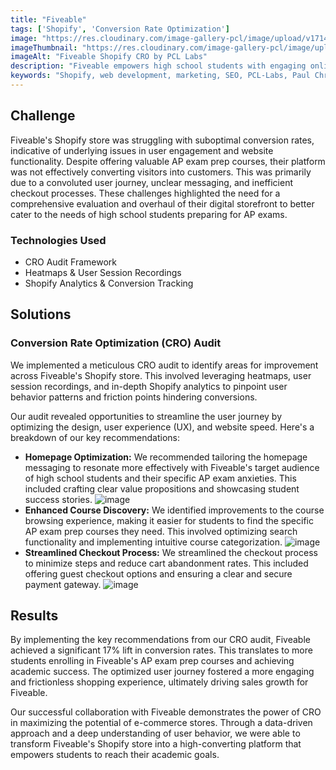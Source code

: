 ```yaml
---
title: "Fiveable"
tags: ['Shopify', 'Conversion Rate Optimization']
image: "https://res.cloudinary.com/image-gallery-pcl/image/upload/v1714789945/Blawby/Fiveable_Featured_migjx9.webp"
imageThumbnail: "https://res.cloudinary.com/image-gallery-pcl/image/upload/v1714791176/Blawby/Fiveable_seiqed.webp"
imageAlt: "Fiveable Shopify CRO by PCL Labs"
description: "Fiveable empowers high school students with engaging online courses to conquer their AP exams. Renowned for its innovative approach and personalized learning experience, Fiveable sought to optimize their Shopify Plus store to drive sales and student success. Our agency partnered with Fiveable to conduct a comprehensive Conversion Rate Optimization (CRO) audit, focusing on enhancing the user journey from homepage browsing to course selection and checkout."
keywords: "Shopify, web development, marketing, SEO, PCL-Labs, Paul Chris Luke"
---
```


## Challenge
Fiveable's Shopify store was struggling with suboptimal conversion rates, indicative of underlying issues in user engagement and website functionality. Despite offering valuable AP exam prep courses, their platform was not effectively converting visitors into customers. This was primarily due to a convoluted user journey, unclear messaging, and inefficient checkout processes. These challenges highlighted the need for a comprehensive evaluation and overhaul of their digital storefront to better cater to the needs of high school students preparing for AP exams.

### Technologies Used

* CRO Audit Framework
* Heatmaps & User Session Recordings
* Shopify Analytics & Conversion Tracking

## Solutions

### Conversion Rate Optimization (CRO) Audit

We implemented a meticulous CRO audit to identify areas for improvement across Fiveable's Shopify store. This involved leveraging heatmaps, user session recordings, and in-depth Shopify analytics to pinpoint user behavior patterns and friction points hindering conversions.

Our audit revealed opportunities to streamline the user journey by optimizing the design, user experience (UX), and website speed. Here's a breakdown of our key recommendations:

* **Homepage Optimization:** We recommended tailoring the homepage messaging to resonate more effectively with Fiveable's target audience of high school students and their specific AP exam anxieties. This included crafting clear value propositions and showcasing student success stories.
![image](https://res.cloudinary.com/image-gallery-pcl/image/upload/v1716148420/Blawby/fiveable_home_ahkmyp.webp)
* **Enhanced Course Discovery:** We identified improvements to the course browsing experience, making it easier for students to find the specific AP exam prep courses they need. This involved optimizing search functionality and implementing intuitive course categorization.
![image](https://res.cloudinary.com/image-gallery-pcl/image/upload/v1716148420/Blawby/fiveable_course_discovery_feu7gp.webp)
* **Streamlined Checkout Process:** We streamlined the checkout process to minimize steps and reduce cart abandonment rates. This included offering guest checkout options and ensuring a clear and secure payment gateway.
![image](https://res.cloudinary.com/image-gallery-pcl/image/upload/v1716148420/Blawby/fiveable_Checkout_zex6na.webp)

## Results

By implementing the key recommendations from our CRO audit, Fiveable achieved a significant 17% lift in conversion rates. This translates to more students enrolling in Fiveable's AP exam prep courses and achieving academic success. The optimized user journey fostered a more engaging and frictionless shopping experience, ultimately driving sales growth for Fiveable.

Our successful collaboration with Fiveable demonstrates the power of CRO in maximizing the potential of e-commerce stores. Through a data-driven approach and a deep understanding of user behavior, we were able to transform Fiveable's Shopify store into a high-converting platform that empowers students to reach their academic goals.